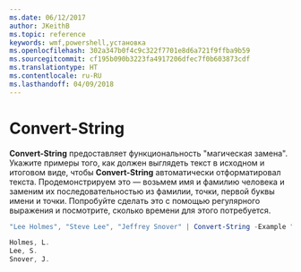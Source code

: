 ```yaml
---
ms.date: 06/12/2017
author: JKeithB
ms.topic: reference
keywords: wmf,powershell,установка
ms.openlocfilehash: 302a347b0f4c9c322f7701e8d6a721f9ffba9b59
ms.sourcegitcommit: cf195b090b3223fa4917206dfec7f0b603873cdf
ms.translationtype: HT
ms.contentlocale: ru-RU
ms.lasthandoff: 04/09/2018
---
```

# <a name="convert-string"></a>Convert-String
**Convert-String** предоставляет функциональность "магическая замена". Укажите примеры того, как должен выглядеть текст в исходном и итоговом виде, чтобы **Convert-String** автоматически отформатировал текста. Продемонстрируем это — возьмем имя и фамилию человека и заменим их последовательностью из фамилии, точки, первой буквы имени и точки. Попробуйте сделать это с помощью регулярного выражения и посмотрите, сколько времени для этого потребуется.

```powershell
"Lee Holmes", "Steve Lee", "Jeffrey Snover" | Convert-String -Example "Bill Gates=Gates, B.","John Smith=Smith, J."

Holmes, L.
Lee, S.
Snover, J.
```